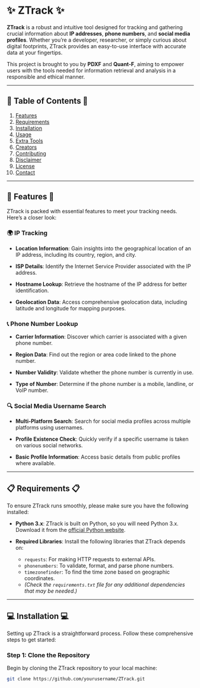 # ✨ ZTrack ✨

**ZTrack** is a robust and intuitive tool designed for tracking and gathering crucial information about **IP addresses**, **phone numbers**, and **social media profiles**. Whether you’re a developer, researcher, or simply curious about digital footprints, ZTrack provides an easy-to-use interface with accurate data at your fingertips.

This project is brought to you by **PDXF** and **Quant-F**, aiming to empower users with the tools needed for information retrieval and analysis in a responsible and ethical manner.

---

## 🌟 Table of Contents 🌟

1. [Features](#features)
2. [Requirements](#requirements)
3. [Installation](#installation)
4. [Usage](#usage)
5. [Extra Tools](#extra-tools)
6. [Creators](#creators)
7. [Contributing](#contributing)
8. [Disclaimer](#disclaimer)
9. [License](#license)
10. [Contact](#contact)

---

## 🚀 Features 🚀

ZTrack is packed with essential features to meet your tracking needs. Here’s a closer look:

### 🌍 IP Tracking

- **Location Information**: Gain insights into the geographical location of an IP address, including its country, region, and city.
  
- **ISP Details**: Identify the Internet Service Provider associated with the IP address.

- **Hostname Lookup**: Retrieve the hostname of the IP address for better identification.

- **Geolocation Data**: Access comprehensive geolocation data, including latitude and longitude for mapping purposes.

### 📞 Phone Number Lookup

- **Carrier Information**: Discover which carrier is associated with a given phone number.

- **Region Data**: Find out the region or area code linked to the phone number.

- **Number Validity**: Validate whether the phone number is currently in use.

- **Type of Number**: Determine if the phone number is a mobile, landline, or VoIP number.

### 🔍 Social Media Username Search

- **Multi-Platform Search**: Search for social media profiles across multiple platforms using usernames.

- **Profile Existence Check**: Quickly verify if a specific username is taken on various social networks.

- **Basic Profile Information**: Access basic details from public profiles where available.

---

## 📋 Requirements 📋

To ensure ZTrack runs smoothly, please make sure you have the following installed:

- **Python 3.x**: ZTrack is built on Python, so you will need Python 3.x. Download it from the [official Python website](https://www.python.org/downloads/).

- **Required Libraries**: Install the following libraries that ZTrack depends on:
  - `requests`: For making HTTP requests to external APIs.
  - `phonenumbers`: To validate, format, and parse phone numbers.
  - `timezonefinder`: To find the time zone based on geographic coordinates.
  - *(Check the `requirements.txt` file for any additional dependencies that may be needed.)*

---

## 💻 Installation 💻

Setting up ZTrack is a straightforward process. Follow these comprehensive steps to get started:

### Step 1: Clone the Repository

Begin by cloning the ZTrack repository to your local machine:

```bash
git clone https://github.com/yourusername/ZTrack.git
